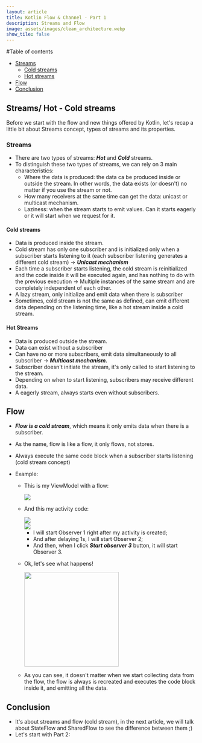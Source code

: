 ```yaml
---
layout: article
title: Kotlin Flow & Channel - Part 1
description: Streams and Flow
image: assets/images/clean_architecture.webp
show_tile: false
---
```

#Table of contents
- [Streams](#streams-hot---cold-streams)
    - [Cold streams](#cold-streams)
    - [Hot streams](#hot-streams)
- [Flow](#flow)
- [Conclusion](#conclusion)

## Streams/ Hot - Cold streams

Before we start with the flow and new things offered by Kotlin, let's recap a little bit about
Streams concept, types of streams and its properties.

### Streams

* There are two types of streams: **_Hot_** and **_Cold_** streams.
* To distinguish these two types of streams, we can rely on 3 main characteristics:
    * Where the data is produced: the data ca be produced inside or outside the stream. In other
      words, the data exists (or doesn't) no matter if you use the stream or not.
    * How many receivers at the same time can get the data: unicast or multicast mechanism.
    * Laziness: when the stream starts to emit values. Can it starts eagerly or it will start when
      we request for it.

#### Cold streams

* Data is produced inside the stream.
* Cold stream has only one subscriber and is initialized only when a subscriber starts listening to
  it (each subscriber listening generates a different cold stream) -> _**Unicast mechanism**_
* Each time a subscriber starts listening, the cold stream is reinitialized and the code inside it
  will be executed again, and has nothing to do with the previous execution -> Multiple instances of
  the same stream and are completely independent of each other.
* A lazy stream, only initialize and emit data when there is subscriber
* Sometimes, cold stream is not the same as defined, can emit different data depending on the
  listening time, like a hot stream inside a cold stream.

#### Hot Streams

* Data is produced outside the stream.
* Data can exist without a subscriber
* Can have no or more subscribers, emit data simultaneously to all subscriber -> _**Multicast
  mechanism.**_
* Subscriber doesn't initiate the stream, it's only called to start listening to the stream.
* Depending on when to start listening, subscribers may receive different data.
* A eagerly stream, always starts even without subscribers.

## Flow

* **_Flow is a cold stream_**, which means it only emits data when there is a subscriber.
* As the name, flow is like a flow, it only flows, not stores.
* Always execute the same code block when a subscriber starts listening (cold stream concept)
* Example:

    * This is my ViewModel with a flow:

      <img src="{% link assets/images/attachments/kotlin_flow_channel/flow_viewmodel.png %}" />
      
    * And this my activity code:

      <img src="{% link assets/images/attachments/kotlin_flow_channel/flow_activity1.png %}" />
        <br/>
      <img src="{% link assets/images/attachments/kotlin_flow_channel/flow_activity2.png %}" />

        * I will start Observer 1 right after my activity is created;
        * And after delaying 1s, I will start Observer 2;
        * And then, when I click **_Start observer 3_** button, it will start Observer 3.
    * Ok, let's see what happens!

      <img src="{% link assets/images/attachments/kotlin_flow_channel/flow.gif %}" width="250" />
    * As you can see, it doesn't matter when we start collecting data from the flow, the flow is
      always is recreated and executes the code block inside it, and emitting all the data.
    
## Conclusion

* It's about streams and flow (cold stream), in the next article, we will talk about StateFlow and
SharedFlow to see the difference between them ;)
* Let's start with Part 2: 